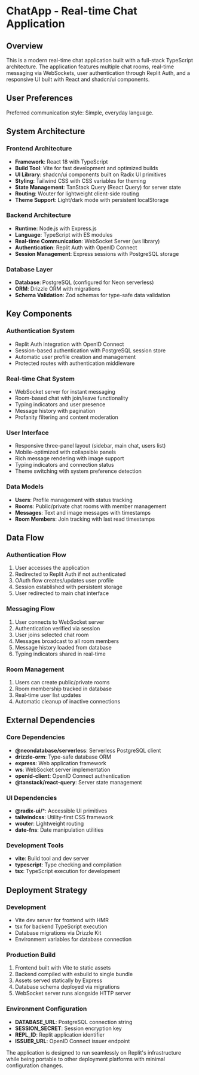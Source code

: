 # ChatApp - Real-time Chat Application

## Overview

This is a modern real-time chat application built with a full-stack TypeScript architecture. The application features multiple chat rooms, real-time messaging via WebSockets, user authentication through Replit Auth, and a responsive UI built with React and shadcn/ui components.

## User Preferences

Preferred communication style: Simple, everyday language.

## System Architecture

### Frontend Architecture
- **Framework**: React 18 with TypeScript
- **Build Tool**: Vite for fast development and optimized builds
- **UI Library**: shadcn/ui components built on Radix UI primitives
- **Styling**: Tailwind CSS with CSS variables for theming
- **State Management**: TanStack Query (React Query) for server state
- **Routing**: Wouter for lightweight client-side routing
- **Theme Support**: Light/dark mode with persistent localStorage

### Backend Architecture
- **Runtime**: Node.js with Express.js
- **Language**: TypeScript with ES modules
- **Real-time Communication**: WebSocket Server (ws library)
- **Authentication**: Replit Auth with OpenID Connect
- **Session Management**: Express sessions with PostgreSQL storage

### Database Layer
- **Database**: PostgreSQL (configured for Neon serverless)
- **ORM**: Drizzle ORM with migrations
- **Schema Validation**: Zod schemas for type-safe data validation

## Key Components

### Authentication System
- Replit Auth integration with OpenID Connect
- Session-based authentication with PostgreSQL session store
- Automatic user profile creation and management
- Protected routes with authentication middleware

### Real-time Chat System
- WebSocket server for instant messaging
- Room-based chat with join/leave functionality
- Typing indicators and user presence
- Message history with pagination
- Profanity filtering and content moderation

### User Interface
- Responsive three-panel layout (sidebar, main chat, users list)
- Mobile-optimized with collapsible panels
- Rich message rendering with image support
- Typing indicators and connection status
- Theme switching with system preference detection

### Data Models
- **Users**: Profile management with status tracking
- **Rooms**: Public/private chat rooms with member management
- **Messages**: Text and image messages with timestamps
- **Room Members**: Join tracking with last read timestamps

## Data Flow

### Authentication Flow
1. User accesses the application
2. Redirected to Replit Auth if not authenticated
3. OAuth flow creates/updates user profile
4. Session established with persistent storage
5. User redirected to main chat interface

### Messaging Flow
1. User connects to WebSocket server
2. Authentication verified via session
3. User joins selected chat room
4. Messages broadcast to all room members
5. Message history loaded from database
6. Typing indicators shared in real-time

### Room Management
1. Users can create public/private rooms
2. Room membership tracked in database
3. Real-time user list updates
4. Automatic cleanup of inactive connections

## External Dependencies

### Core Dependencies
- **@neondatabase/serverless**: Serverless PostgreSQL client
- **drizzle-orm**: Type-safe database ORM
- **express**: Web application framework
- **ws**: WebSocket server implementation
- **openid-client**: OpenID Connect authentication
- **@tanstack/react-query**: Server state management

### UI Dependencies
- **@radix-ui/***: Accessible UI primitives
- **tailwindcss**: Utility-first CSS framework
- **wouter**: Lightweight routing
- **date-fns**: Date manipulation utilities

### Development Tools
- **vite**: Build tool and dev server
- **typescript**: Type checking and compilation
- **tsx**: TypeScript execution for development

## Deployment Strategy

### Development
- Vite dev server for frontend with HMR
- tsx for backend TypeScript execution
- Database migrations via Drizzle Kit
- Environment variables for database connection

### Production Build
1. Frontend built with Vite to static assets
2. Backend compiled with esbuild to single bundle
3. Assets served statically by Express
4. Database schema deployed via migrations
5. WebSocket server runs alongside HTTP server

### Environment Configuration
- **DATABASE_URL**: PostgreSQL connection string
- **SESSION_SECRET**: Session encryption key  
- **REPL_ID**: Replit application identifier
- **ISSUER_URL**: OpenID Connect issuer endpoint

The application is designed to run seamlessly on Replit's infrastructure while being portable to other deployment platforms with minimal configuration changes.
